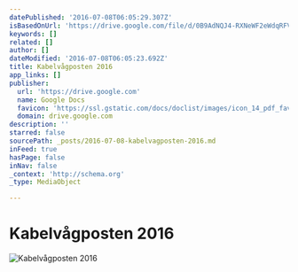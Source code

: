 ```yaml
---
datePublished: '2016-07-08T06:05:29.307Z'
isBasedOnUrl: 'https://drive.google.com/file/d/0B9AdNQJ4-RXNeWF2eWdqRFVkVUU/view?usp=sharing'
keywords: []
related: []
author: []
dateModified: '2016-07-08T06:05:23.692Z'
title: Kabelvågposten 2016
app_links: []
publisher:
  url: 'https://drive.google.com'
  name: Google Docs
  favicon: 'https://ssl.gstatic.com/docs/doclist/images/icon_14_pdf_favicon.ico'
  domain: drive.google.com
description: ''
starred: false
sourcePath: _posts/2016-07-08-kabelvagposten-2016.md
inFeed: true
hasPage: false
inNav: false
_context: 'http://schema.org'
_type: MediaObject

---
```

# Kabelvågposten 2016
![Kabelvågposten 2016](https://the-grid-user-content.s3-us-west-2.amazonaws.com/376f421a-ee82-4d1b-9c24-e8d7f4c9d5c8.png)